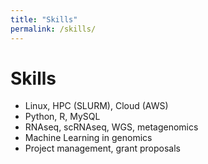 ```yaml
---
title: "Skills"
permalink: /skills/
---
```


# Skills

- Linux, HPC (SLURM), Cloud (AWS)
- Python, R, MySQL
- RNAseq, scRNAseq, WGS, metagenomics
- Machine Learning in genomics
- Project management, grant proposals
